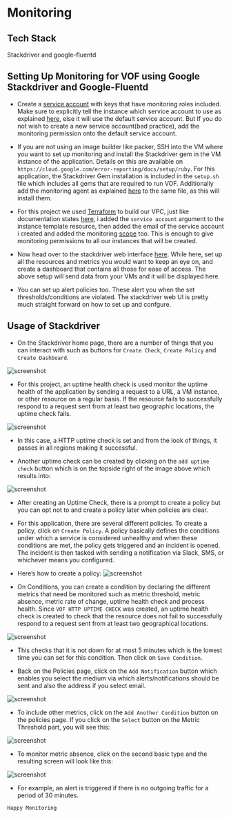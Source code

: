 # Monitoring

## Tech Stack
Stackdriver and google-fluentd

## Setting Up Monitoring for VOF using Google Stackdriver and Google-Fluentd

- Create a [service account](https://cloud.google.com/compute/docs/access/create-enable-service-accounts-for-instances) with keys that have monitoring roles included. Make sure to explicitly tell the instance which service account to use as explained [here](https://cloud.google.com/compute/docs/access/create-enable-service-accounts-for-instances), else it will use the default service account. But If you do not wish to create a new service account(bad practice), add the monitoring permission onto the default service account.

- If you are not using an image builder like packer, SSH into the VM where you want to set up monitoring and install the Stackdriver gem in the VM instance of the application. Details on this are available on `https://cloud.google.com/error-reporting/docs/setup/ruby`. For this application, the Stackdriver Gem installation is included in the `setup.sh` file which includes all gems that are required to run VOF. Additionally add the monitoring agent as explained [here](https://cloud.google.com/monitoring/agent/install-agent) to the same file, as this will install them.

- For this project we used [Terraform](https://www.terraform.io) to build our VPC, just like documentation states [here](https://www.terraform.io/docs/providers/google/r/compute_instance.html), i added the `service account` argument to the instance template resource, then added the email of the service account i created and added the monitoring [scope](https://cloud.google.com/monitoring/access-control) too. This is enough to give monitoring permissions to all our instances that will be created.

- Now head over to the stackdriver web interface [here](https://app.google.stackdriver.com/). While here, set up all the resources and metrics you would want to keep an eye on, and create a dashboard that contains all those for ease of access. The above setup will send data from your VMs and it will be displayed here.

- You can set up alert policies too. These alert you when the set thresholds/conditions are violated. The stackdriver web UI is pretty much straight forward on how to set up and confgure. 


## Usage of Stackdriver
- On the Stackdriver home page, there are a number of things that you can interact with such as buttons for `Create Check`, `Create Policy` and `Create Dashboard`. 

![screenshot](https://github.com/FlevianK/vof-terraform/blob/master/docs/screenshots/1.png) 

- For this project, an uptime health check is used monitor the uptime health of the application by sending a  request to a URL, a VM instance, or other resource on a regular basis. If the resource fails to successfully respond to a request sent from at least two geographic locations, the uptime check fails. 

![screenshot](https://github.com/FlevianK/vof-terraform/blob/master/docs/screenshots/2.png) 

- In this case, a HTTP uptime check is set and from the look of things, it passes in all regions making it successful. 

- Another uptime check can be created by clicking on the `add uptime check` button which is on the topside right of the image above which results into:

![screenshot](https://github.com/FlevianK/vof-terraform/blob/master/docs/screenshots/3.png) 

- After creating an Uptime Check, there is a prompt to create a policy but you can opt not to and create a policy later when policies are clear.

- For this application, there are several different policies. To create a policy, click on `Create Policy`. A policy basically defines the conditions under which a service is considered unhealthy and when these conditions are met, the policy gets triggered and an incident is opened. The incident is then tasked with sending a notification via Slack, SMS, or whichever means you configured.

- Here’s how to create a policy:
![screenshot](https://github.com/FlevianK/vof-terraform/blob/master/docs/screenshots/4.png) 
- On Conditions, you can create a condition by declaring the different metrics that need be monitored such as metric threshold, metric absence, metric rate of change, uptime health check and process health. Since `VOF HTTP UPTIME CHECK` was created, an uptime health check is created to check that the resource does not fail to successfully respond to a request sent from at least two geographical locations.

![screenshot](https://github.com/FlevianK/vof-terraform/blob/master/docs/screenshots/5.png) 

- This checks that it is not down for at most 5 minutes which is the lowest time you can set for this condition. Then click on `Save Condition`.

- Back on the Policies page, click on the `Add Notification` button which enables you select the medium via which alerts/notifications should be sent and also the address if you select email. 

![screenshot](https://github.com/FlevianK/vof-terraform/blob/master/docs/screenshots/6.png) 

- To include other metrics, click on the `Add Another Condition` button on the policies page. If you click on the `Select` button on the Metric Threshold part, you will see this:

![screenshot](https://github.com/FlevianK/vof-terraform/blob/master/docs/screenshots/7.png) 

- To monitor metric absence, click on the second basic type and the resulting screen will look like this: 

![screenshot](https://github.com/FlevianK/vof-terraform/blob/master/docs/screenshots/8.png) 

- For example, an alert is triggered if there is no outgoing traffic for a period of 30 minutes.


`Happy Monitoring`